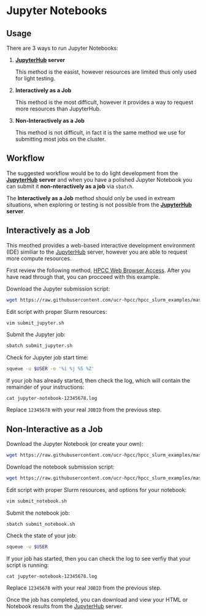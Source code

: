 # Jupyter Notebooks

## Usage

There are 3 ways to run Jupyter Notebooks:
  1. __[JupyterHub](https://jupyter.hpcc.ucr.edu) server__

     This method is the easist, however resources are limited thus only used for light testing.

  2. __Interactively as a Job__

     This method is the most difficult, however it provides a way to request more resources than JupyterHub.

  3. __Non-Interactively as a Job__

     This method is not difficult, in fact it is the same method we use for submitting most jobs on the cluster.

## Workflow

The suggested workflow would be to do light development from the __[JupyterHub](https://jupyter.hpcc.ucr.edu) server__ and when you have a polished Jupyter Notebook you can submit it __non-nteractively as a job__ via `sbatch`.

The __Interactively as a Job__ method should only be used in extream situations, when exploring or testing is not possible from the __[JupyterHub](https://jupyter.hpcc.ucr.edu) server__.

## Interactively as a Job

This meothed provides a web-based interactive development environment (IDE) similiar to the [JupyterHub](https://jupyter.hpcc.ucr.edu) server, however you are able to request more compute resources.

First review the following method, [HPCC Web Browser Access](https://hpcc.ucr.edu/manuals_linux-cluster_jobs.html#web-browser-access). After you have read through that, you can procceed with this example.

Download the Jupyter submission script:
```bash
wget https://raw.githubusercontent.com/ucr-hpcc/hpcc_slurm_examples/master/jupyter/submit_jupyter.sh
```

Edit script with proper Slurm resources:
```bash
vim submit_jupyter.sh
``` 

Submit the Jupyter job:
```bash
sbatch submit_jupyter.sh
```

Check for Jupyter job start time:
```bash
squeue -u $USER -o '%i %j %S %Z'
```

If your job has already started, then check the log, which will contain the remainder of your instructions:
```
cat jupyter-notebook-12345678.log
```
Replace `12345678` with your real `JOBID` from the previous step.

## Non-Interactive as a Job

Download the Jupyter Notebook (or create your own):
```bash
wget https://raw.githubusercontent.com/ucr-hpcc/hpcc_slurm_examples/master/jupyter/notebook.ipynb
```

Download the notebook submission script:
```bash
wget https://raw.githubusercontent.com/ucr-hpcc/hpcc_slurm_examples/master/jupyter/submit_notebook.sh
```

Edit script with proper Slurm resources, and options for your notebook:
```bash
vim submit_notebook.sh
```

Submit the notebook job:
```bash
sbatch submit_notebook.sh
```

Check the state of your job:
```bash
squeue -u $USER
```

If your job has started, then you can check the log to see verfiy that your script is running:
```
cat jupyter-notebook-12345678.log
```
Replace `12345678` with your real `JOBID` from the previous step.

Once the job has completed, you can download and view your HTML or Notebook results from the [JupyterHub](https://jupyter.hpcc.ucr.edu) server.
